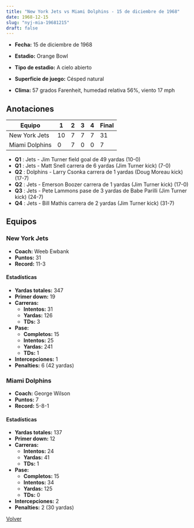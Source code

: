 ```yaml
---
title: "New York Jets vs Miami Dolphins - 15 de diciembre de 1968"
date: 1968-12-15
slug: "nyj-mia-19681215"
draft: false
---
```

* **Fecha:** 15 de diciembre de 1968

* **Estadio:** Orange Bowl
* **Tipo de estadio:** A cielo abierto
* **Superficie de juego:** Césped natural
* **Clima:** 57 grados Farenheit, humedad relativa 56%, viento 17 mph




## Anotaciones
| Equipo | 1 | 2 | 3 | 4 | Final |
|--------|---|---|---|---|-------|
| New York Jets  | 10 | 7 | 7 | 7  | 31 |
| Miami Dolphins  | 0 | 7 | 0 | 0  | 7 |
* **Q1** : Jets - Jim Turner field goal de 49 yardas (10-0)
* **Q1** : Jets - Matt Snell carrera de 6 yardas (Jim Turner kick) (7-0)
* **Q2** : Dolphins - Larry Csonka carrera de 1 yardas (Doug Moreau kick) (17-7)
* **Q2** : Jets - Emerson Boozer carrera de 1 yardas (Jim Turner kick) (17-0)
* **Q3** : Jets - Pete Lammons pase de 3 yardas de Babe Parilli (Jim Turner kick) (24-7)
* **Q4** : Jets - Bill Mathis carrera de 2 yardas (Jim Turner kick) (31-7)


## Equipos


### New York Jets
* **Coach:** Weeb Ewbank
* **Puntos:** 31
* **Record:** 11-3
#### Estadísticas
* **Yardas totales:** 347
* **Primer down:** 19
* **Carreras:**
  * **Intentos:** 31
  * **Yardas:** 126
  * **TDs:** 3
* **Pase:**
  * **Completos:** 15
  * **Intentos:** 25
  * **Yardas:** 241
  * **TDs:** 1
* **Intercepciones:** 1
* **Penalties:** 6 (42 yardas)

### Miami Dolphins
* **Coach:** George Wilson
* **Puntos:** 7
* **Record:** 5-8-1
#### Estadísticas
* **Yardas totales:** 137
* **Primer down:** 12
* **Carreras:**
  * **Intentos:** 24
  * **Yardas:** 41
  * **TDs:** 1
* **Pase:**
  * **Completos:** 15
  * **Intentos:** 34
  * **Yardas:** 125
  * **TDs:** 0
* **Intercepciones:** 2
* **Penalties:** 2 (30 yardas)


[Volver](/historia/1968)
